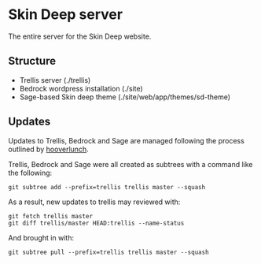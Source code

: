 # Skin Deep server

The entire server for the Skin Deep website.

## Structure

- Trellis server (./trellis)
- Bedrock wordpress installation (./site)
- Sage-based Skin deep theme (./site/web/app/themes/sd-theme)

## Updates

Updates to Trellis, Bedrock and Sage are managed following the process outlined by [hooverlunch](https://discourse.roots.io/t/best-practices-to-update-trellis/5386/32).

Trellis, Bedrock and Sage were all created as subtrees with a command like the following:
```
git subtree add --prefix=trellis trellis master --squash
```

As a result, new updates to trellis may reviewed with:
```
git fetch trellis master
git diff trellis/master HEAD:trellis --name-status
```

And brought in with:
```
git subtree pull --prefix=trellis trellis master --squash
```

